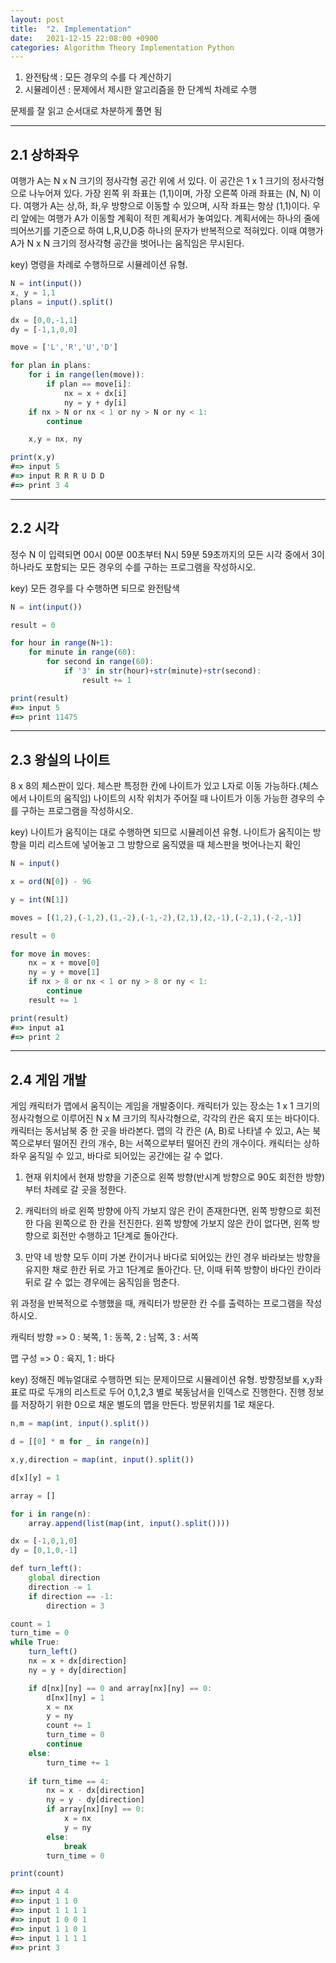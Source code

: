 ```yaml
---
layout: post
title:  "2. Implementation"
date:   2021-12-15 22:08:00 +0900
categories: Algorithm Theory Implementation Python
---
```


1. 완전탐색 : 모든 경우의 수를 다 계산하기
2. 시뮬레이션 : 문제에서 제시한 알고리즘을 한 단계씩 차례로 수행

문제를 잘 읽고 순서대로 차분하게 풀면 됨
***

## 2.1 상하좌우

여행가 A는 N x N 크기의 정사각형 공간 위에 서 있다. 이 공간은 1 x 1 크기의 정사각형으로 나누어져 있다. 가장 왼쪽 위 좌표는 (1,1)이며, 가장 오른쪽 아래 좌표는 (N, N) 이다. 여행가 A는 상,하, 좌,우 방향으로 이동할 수 있으며, 시작 좌표는 항상 (1,1)이다. 우리 앞에는 여행가 A가 이동할 계획이 적힌 계획서가 놓여있다.
계획서에는 하나의 줄에 띄어쓰기를 기준으로 하여 L,R,U,D중 하나의 문자가 반복적으로 적혀있다. 이때 여행가 A가 N x N 크기의 정사각형 공간을 벗어나는 움직임은 무시된다.

key) 명령을 차례로 수행하므로 시뮬레이션 유형. 

```javascript
N = int(input())
x, y = 1,1
plans = input().split()

dx = [0,0,-1,1]
dy = [-1,1,0,0]

move = ['L','R','U','D']

for plan in plans:
    for i in range(len(move)):
        if plan == move[i]:
            nx = x + dx[i]
            ny = y + dy[i]
    if nx > N or nx < 1 or ny > N or ny < 1:
        continue

    x,y = nx, ny

print(x,y)
#=> input 5
#=> input R R R U D D
#=> print 3 4
```

***

## 2.2 시각

정수 N 이 입력되면 00시 00분 00초부터 N시 59분 59초까지의 모든 시각 중에서 3이 하나라도 포함되는 모든 경우의 수를 구하는 프로그램을 작성하시오.

key) 모든 경우를 다 수행하면 되므로 완전탐색

```javascript
N = int(input())

result = 0

for hour in range(N+1):
    for minute in range(60):
        for second in range(60):
            if '3' in str(hour)+str(minute)+str(second):
                result += 1

print(result)
#=> input 5
#=> print 11475
```
***
## 2.3 왕실의 나이트

8 x 8의 체스판이 있다. 체스판 특정한 칸에 나이트가 있고 L자로 이동 가능하다.(체스에서 나이트의 움직임) 나이트의 시작 위치가 주어질 때 나이트가 이동 가능한 경우의 수를 구하는 프로그램을 작성하시오.

key) 나이트가 움직이는 대로 수행하면 되므로 시뮬레이션 유형. 나이트가 움직이는 방향을 미리 리스트에 넣어놓고 그 방향으로 움직였을 때 체스판을 벗어나는지 확인

```javascript
N = input()

x = ord(N[0]) - 96

y = int(N[1])

moves = [(1,2),(-1,2),(1,-2),(-1,-2),(2,1),(2,-1),(-2,1),(-2,-1)]

result = 0

for move in moves:
    nx = x + move[0]
    ny = y + move[1]
    if nx > 8 or nx < 1 or ny > 8 or ny < 1:
        continue
    result += 1

print(result)
#=> input a1
#=> print 2
```
***
## 2.4 게임 개발

게임 캐릭터가 맵에서 움직이는 게임을 개발중이다. 캐릭터가 있는 장소는 1 x 1 크기의 정사각형으로 이루어진 N x M 크기의 직사각형으로, 각각의 칸은 육지 또는 바다이다. 캐릭터는 동서남북 중 한 곳을 바라본다.
맵의 각 칸은 (A, B)로 나타낼 수 있고, A는 북쪽으로부터 떨어진 칸의 개수, B는 서쪽으로부터 떨어진 칸의 개수이다. 캐릭터는 상하좌우 움직일 수 있고, 바다로 되어있는 공간에는 갈 수 없다.

1. 현재 위치에서 현재 방향을 기준으로 왼쪽 방향(반시계 방향으로 90도 회전한 방향)부터 차례로 갈 곳을 정한다.

2. 캐릭터의 바로 왼쪽 방향에 아직 가보지 않은 칸이 존재한다면, 왼쪽 방향으로 회전한 다음 왼쪽으로 한 칸을 전진한다. 왼쪽 방향에 가보지 않은 칸이 없다면, 왼쪽 방향으로 회전만 수행하고 1단계로 돌아간다.

3. 만약 네 방향 모두 이미 가본 칸이거나 바다로 되어있는 칸인 경우 바라보는 방향을 유지한 채로 한칸 뒤로 가고 1단계로 돌아간다. 단, 이때 뒤쪽 방향이 바다인 칸이라 뒤로 갈 수 없는 경우에는 움직임을 멈춘다.

위 과정을 반복적으로 수행했을 때, 캐릭터가 방문한 칸 수를 출력하는 프로그램을 작성하시오.

캐릭터 방향 => 0 : 북쪽, 1 : 동쪽, 2 : 남쪽, 3 : 서쪽

맵 구성 => 0 : 육지, 1 : 바다

key) 정해진 메뉴얼대로 수행하면 되는 문제이므로 시뮬레이션 유형.
방향정보를 x,y좌표로 따로 두개의 리스트로 두어 0,1,2,3 별로 북동남서을 인덱스로 진행한다.
진행 정보를 저장하기 위한 0으로 채운 별도의 맵을 만든다.
방문위치를 1로 채운다.

```javascript
n,m = map(int, input().split())

d = [[0] * m for _ in range(n)]

x,y,direction = map(int, input().split())

d[x][y] = 1

array = []

for i in range(n):
    array.append(list(map(int, input().split())))

dx = [-1,0,1,0]
dy = [0,1,0,-1]

def turn_left():
    global direction
    direction -= 1
    if direction == -1:
        direction = 3

count = 1
turn_time = 0
while True:
    turn_left()
    nx = x + dx[direction]
    ny = y + dy[direction]

    if d[nx][ny] == 0 and array[nx][ny] == 0:
        d[nx][ny] = 1
        x = nx
        y = ny
        count += 1
        turn_time = 0
        continue
    else:
        turn_time += 1
    
    if turn_time == 4:
        nx = x - dx[direction]
        ny = y - dy[direction]
        if array[nx][ny] == 0:
            x = nx
            y = ny
        else:
            break
        turn_time = 0

print(count)

#=> input 4 4
#=> input 1 1 0
#=> input 1 1 1 1
#=> input 1 0 0 1
#=> input 1 1 0 1
#=> input 1 1 1 1
#=> print 3
```
